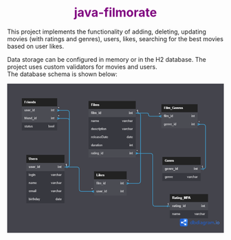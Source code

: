 <h1 style="text-align: center; color: purple">java-filmorate</h1>

This project implements the functionality of adding, deleting, updating movies (with ratings and genres), 
users, likes, searching for the best movies based on user likes.  

Data storage can be configured in memory or in the H2 database. The project uses custom validators for movies and users.   
The database schema is shown below:

![ER-диаграмма](src/main/resources/static/ER.png "ER-диаграмма")